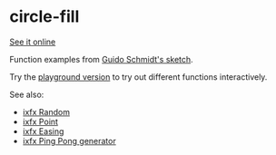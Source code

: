 # circle-fill

[See it online](https://clinth.github.io/ixfx-demos/visuals/circle-fill/)

Function examples from [Guido Schmidt's sketch](https://editor.p5js.org/guidoschmidt/sketches/njMWGIsv1?s=09).

Try the [playground version](https://clinth.github.io/ixfx-play/visuals/circle-fill-animated/index.html) to try out different functions interactively.

See also:
* [ixfx Random](https://clinth.github.io/ixfx-docs/gen/random/)
* [ixfx Point](https://clinth.github.io/ixfx-docs/types/geometry/point/)
* [ixfx Easing](https://clinth.github.io/ixfx-docs/modulation/easing/)
* [ixfx Ping Pong generator](https://clinth.github.io/ixfx-docs/gen/generator/#ping-pong)